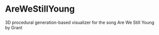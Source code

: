# AreWeStillYoung
3D procedural generation-based visualizer for the song Are We Still Young by Grant
